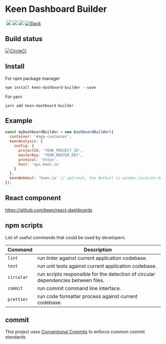 # Keen Dashboard Builder

<a href="https://keen.io/"><img src="https://img.shields.io/github/release/keen/dashboard-builder.svg?style=flat-square&maxAge=600" alt=""></a>
<a href="https://github.com/keen/dashboard-builder/graphs/contributors" alt="Contributors"><img src="https://img.shields.io/github/contributors/keen/dashboard-builder.svg" /></a>
<a href="https://github.com/keen/dashboard-builder/pulse" alt="Activity"><img src="https://img.shields.io/github/last-commit/keen/dashboard-builder.svg" /></a>
<a href="#" alt="License"><img src="https://img.shields.io/github/license/keen/dashboard-builder.svg" /></a>
<a href="http://slack.keen.io/"><img src="https://img.shields.io/badge/slack-keen-orange.svg?style=flat-square&maxAge=3600" alt="Slack"></a>
<a href="https://www.jsdelivr.com/package/npm/keen-dashboard-builder"><img src="https://data.jsdelivr.com/v1/package/npm/keen-dashboard-builder/badge" alt=""></a>
<a href="https://www.npmjs.com/package/keen-dashboard-builder"><img src="https://img.shields.io/npm/dm/keen-dashboard-builder.svg" alt=""></a>

## Build status

[![CircleCI](https://circleci.com/gh/keen/dashboard-builder/tree/develop.svg?style=svg)](https://circleci.com/gh/keen/dashboard-builder/tree/develop)

## Install

For npm package manager

```ssh
npm install keen-dashboard-builder --save
```
For yarn
```ssh
yarn add keen-dashboard-builder
```

## Example

```javascript
const myDashboardBuilder = new DashboardBuilder({
  container: '#app-container',
  keenAnalysis: {
    config: {
      projectId: 'YOUR_PROJECT_ID',
      masterKey: 'YOUR_MASTER_KEY',
      protocol: 'https',
      host: 'api.keen.io'
    }
  },
  keenWebHost: 'keen.io' // optional, the default is window.location.host
});
```

## React component

https://github.com/keen/react-dashboards

## npm scripts

List of useful commands that could be used by developers.

| Command               | Description                                                                       |
| --------------------- | --------------------------------------------------------------------------------- |
| `lint`                | run linter against current application codebase.                                  |
| `test`                | run unit tests against current application codebase.                              |
| `circular`            | run scripts responsible for the detection of circular dependencies between files. |
| `commit`              | run commit command line interface.                                                |
| `prettier`            | run code formatter process against current codebase.                              |

## commit

This project uses [Conventional Commits](https://www.conventionalcommits.org) to enforce common commit standards.
